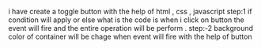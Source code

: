 i have create a toggle button with the help of html , css , javascript
step:1 if condition will apply or else what is the code is when i click on button the event will fire and the entire operation will be perform .
step:-2 background color of container will be chage when event will fire with the help of button
